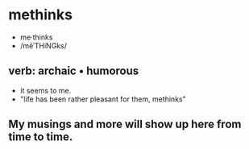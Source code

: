 # methinks
- me·thinks
- /mēˈTHiNGks/
## verb: archaic • humorous
- it seems to me.
- "life has been rather pleasant for them, methinks"
## My musings and more will show up here from time to time.
